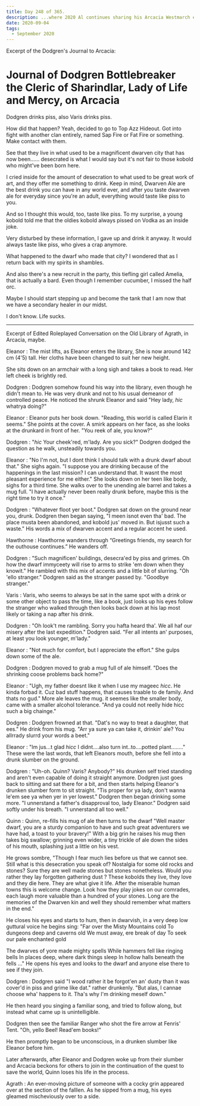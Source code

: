 ```yaml
---
title: Day 248 of 365.
description: ...where 2020 Al continues sharing his Arcacia Westmarch experience even more.
date: 2020-09-04
tags:
  - September 2020
---
```


Excerpt of the Dodgren's Journal to Arcacia:
# Journal of Dodgren Bottlebreaker the Cleric of Sharindlar, Lady of Life and Mercy, on Arcacia

Dodgren drinks piss, also Varis drinks piss.

How did that happen? Yeah, decided to go to Top Azz Hideout. Got into fight with another clan entirely, named Sap Fire or Fat Fire or something. Make contact with them.

 See that they live in what used to be a magnificent dwarven city that has now been...... desecrated is what I would say but it's not fair to those kobold who might've been born here.

I cried inside for the amount of desecration to what used to be great work of art, and they offer me something to drink. Keep in mind, Dwarven Ale are the best drink you can have in any world ever, and after you taste dwarven ale for everyday since you're an adult, everything would taste like piss to you.

And so I thought this would, too, taste like piss. To my surprise, a young kobold told me that the oldies kobold always pissed on Vodka as an inside joke.

Very disturbed by these information, I gave up and drink it anyway. It would always taste like piss, who gives a crap anymore.

What happened to the dwarf who made that city? I wondered that as I return back with my spirits in shambles.

And also there's a new recruit in the party, this tiefling girl called Amelia, that is actually a bard. Even though I remember cucumber, I missed the half orc.

Maybe I should start stepping up and become the tank that I am now that we have a secondary healer in our midst.

I don't know. Life sucks. 

---
Excerpt of Edited Roleplayed Conversation on the Old Library of Agrath, in Arcacia, maybe.

Eleanor : The mist lifts, as Eleanor enters the library, 
She is now around 142 cm (4'5) tall.
Her cloths have been changed to suit her new height.

She sits down on an armchair with a long sigh and takes a book to read. Her left cheek is brightly red.

Dodgren : Dodgren somehow found his way into the library, even though he didn't mean to. He was very drunk and not to his usual demeanor of controlled peace. He noticed the shrunk Eleanor and said "Hey lady, *hic* whatrya doing?"

Eleanor : Eleanor puts her book down.
"Reading, this world is called Elarin it seems." 
She points at the cover.
A smirk appears on her face, as she looks at the drunkard in front of her.
"You reek of ale, you know?"

Dodgren : "*hic* Your cheek'red, m'lady. Are you sick?"
Dodgren dodged the question as he walk, unsteadily towards you.

Eleanor : "No I'm not, but I dont think I should talk with a drunk dwarf about that."
She sighs again.
"I suppose you are drinking because of the happenings in the last mission? I can understand that. It wasnt the most pleasant experience for me either."
She looks down on her teen like body, sighs for a third time.
She walks over to the unending ale barrel and takes a mug full. 
"I have actually never been really drunk before, maybe this is the right time to try it once."

Dodgren : "Whatever floot yer boot." Dodgren sat down on the ground near you, drunk.
Dodgren then began saying, "I meen isnot even tha' bad. The place musta been abandoned, and kobold jus' moved in. But isjusst such a waste." His words a mix of dwarven accent and a regular accent he used.

Hawthorne : Hawthorne wanders through “Greetings friends, my search for the outhouse continues.” He wanders off.

Dodgren : "Such magnificen' buildings, desecra'ed by piss and grimes. Oh how the dwarf immyceety will rise to arms to strike 'em down when they knowit." He rambled with this mix of accents and a little bit of slurring.
"Oh 'ello stranger." Dodgren said as the stranger passed by. "Goodbye stranger."

Varis : Varis, who seems to always be sat in the same spot with a drink or some other object to pass the time, like a book, just looks up his eyes follow the stranger who walked through then looks back down at his lap most likely or taking a nap after his drink.

Dodgren : "Oh look't me rambling. Sorry you hafta heard tha'. We all haf our misery after the last expedition." Dodgren said. "Fer all intents an' purposes, at least you look younger, m'lady."

Eleanor : "Not much for comfort, but I appreciate the effort."
She gulps down some of the ale.

Dodgren : Dodgren moved to grab a mug full of ale himself. "Does the shrinking coose problems back home?"

Eleanor : "Ugh, my father doesnt like it when I use my mageec *hicc*. He kinda forbad it. Cuz bad stuff happens, that causes traable to de family. And thats no gud."
More ale leaves the mug. it seemes like the smaller body, came with a smaller alcohol tolerance.
"And ya could not reelly hide hicc such a big chainge."

Dodgren : Dodgren frowned at that. "Dat's no way to treat a daughter, that ees." He drink from his mug. "Arr ya sure ya can take it, drinkin' ale? You allrrady slurrd your words a beet."

Eleanor : "Im jus...t glad *hicc* I didnt....also turn int..to....potted plant........"
These were the last words, that left Eleanors mouth, before she fell into a drunk slumber on the ground.

Dodgren : "Uh-oh. Quinn? Varis? Anybody?" His drunken self tried standing and aren't even capable of doing it straight anymore.
Dodgren just goes back to sitting and sat there for a bit, and then starts helping Eleanor's drunken slumber form to sit straight. "Tis proper for ya lady, don't wanna le'em see ya when yer in yer lowest."
Dodgren then began drinking some more.
"I unnerstand a father's disapproval too, lady Eleanor." Dodgren said softly under his breath. "I unnerstand all too well."

Quinn : Quinn, re-fills his mug of ale then turns to the dwarf "Well master dwarf, you are a sturdy companion to have and such great adventurers we have had, a toast to your bravery!" With a big grin he raises his mug then takes big swallow; grinning even wider, a tiny trickle of ale down the sides of his mouth, splashing just a little on his vest. 

He grows sombre, "Though I fear much lies before us that we cannot see. Still what is this desecration you speak of? Nostalgia for some old rocks and stones? Sure they are well made stones but stones nonetheless. Would you rather they lay forgotten gathering dust ? These kobolds they live, they love and they die here. They are what give it life. After the miserable human towns this is welcome change. Look how they play jokes on our comrades, each laugh more valuable than a hundred of your stones. Long are the memories of the Dwarven kin and well they should remember what matters in the end." 

He closes his eyes and starts to hum,  then in dwarvish, in a very deep low guttural voice he begins sing:
"Far over the Misty Mountains cold
To dungeons deep and caverns old
We must away, ere break of day
To seek our pale enchanted gold

The dwarves of yore made mighty spells
While hammers fell like ringing bells
In places deep, where dark things sleep
In hollow halls beneath the fells ..."
He opens his eyes and looks to the dwarf and anyone else there to see if they join.

Dodgren : Dodgren said "I wood rather it be forgot'en an' dusty than it was cover'd in piss and grime like dat." rather drunkenly. "But alas, I cannae choose wha' happens to it. Tha's why I'm drinking meself down."

He then heard you singing a familiar song, and tried to follow along, but instead what came up is unintelligible.

Dodgren then see the familiar Ranger who shot the fire arrow at Fenris' Tent. "Oh, yello Beel! Read'em books!"

He then promptly began to be unconscious, in a drunken slumber like Eleanor before him.

Later afterwards, after Eleanor and Dodgren woke up from their slumber and Arcacia beckons for others to join in the continuation of the quest to save the world, Quinn loses his life in the process. 

Agrath : An ever-moving picture of someone with a cocky grin appeared over at the section of the falllen. As he sipped from a mug, his eyes gleamed mischeviously over to a side.